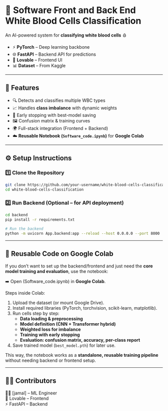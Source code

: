 # 🧬 Software Front and Back End White Blood Cells Classification

An AI-powered system for **classifying white blood cells** 🩸  

- ⚡ **PyTorch** – Deep learning backbone  
- 🌐 **FastAPI** – Backend API for predictions  
- 🎨 **Lovable** – Frontend UI  
- 📊 **Dataset** – From Kaggle  

---

## 🚀 Features
- 🔍 Detects and classifies multiple WBC types  
- 📈 Handles **class imbalance** with dynamic weights  
- 🛑 Early stopping with best-model saving  
- 🖼️ Confusion matrix & training curves  
- 🌍 Full-stack integration (Frontend + Backend)  
- ☁️ **Reusable Notebook (`Software_code.ipynb`)** for **Google Colab**  

---

## ⚙️ Setup Instructions

### 1️⃣ Clone the Repository
```bash
git clone https://github.com/your-username/white-blood-cells-classification.git
cd white-blood-cells-classification
```

### 2️⃣ Run Backend (Optional – for API deployment)
```bash
cd backend
pip install -r requirements.txt

# Run the backend
python -m uvicorn App.backend:app --reload --host 0.0.0.0 --port 8000
```

---

## 📒 Reusable Code on Google Colab

If you don’t want to set up the backend/frontend and just need the **core model training and evaluation**, use the notebook:

➡️ Open (Software_code.ipynb) in **Google Colab**.  

Steps inside Colab:
1. Upload the dataset (or mount Google Drive).  
2. Install required libraries (PyTorch, torchvision, scikit-learn, matplotlib).  
3. Run cells step by step:
   - **Data loading & preprocessing**  
   - **Model definition (CNN + Transformer hybrid)**  
   - **Weighted loss for imbalance**  
   - **Training with early stopping**  
   - **Evaluation: confusion matrix, accuracy, per-class report**  
4. Save trained model (`best_model.pth`) for later use.  

This way, the notebook works as a **standalone, reusable training pipeline** without needing backend or frontend setup.  

---

## 🧑‍💻 Contributors
👨‍🔬 [jamal] – ML Engineer  
🎨 Lovable – Frontend  
⚡ FastAPI – Backend  
